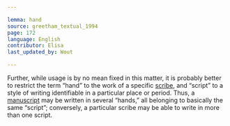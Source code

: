 ```yaml
---

lemma: hand
source: greetham_textual_1994
page: 172
language: English
contributor: Elisa
last_updated_by: Wout

---
```


Further, while usage is by no mean fixed in this matter, it is probably better to restrict the term “hand” to the work of a specific [scribe](scribe.html), and “script” to a style of writing identifiable in a particular place or period. Thus, a [manuscript](manuscript.html) may be written in several “hands,” all belonging to basically the same “script”; conversely, a particular scribe may be able to write in more than one script.

